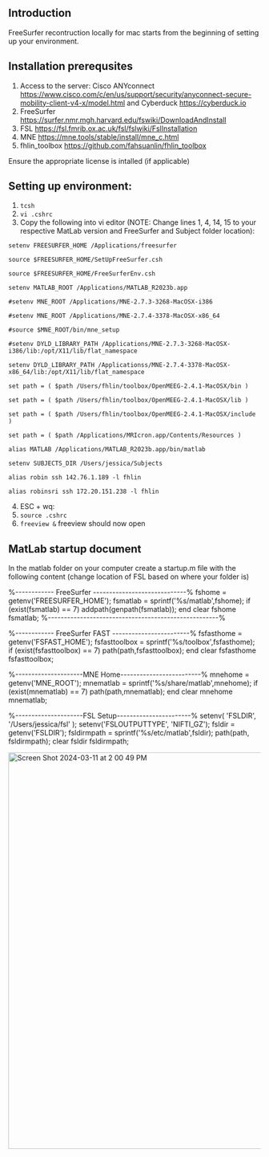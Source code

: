 ## Introduction
FreeSurfer recontruction locally for mac starts from the beginning of setting up your environment. 

## Installation prerequsites 
1. Access to the server: Cisco ANYconnect https://www.cisco.com/c/en/us/support/security/anyconnect-secure-mobility-client-v4-x/model.html and Cyberduck https://cyberduck.io
2. FreeSurfer https://surfer.nmr.mgh.harvard.edu/fswiki/DownloadAndInstall
3. FSL https://fsl.fmrib.ox.ac.uk/fsl/fslwiki/FslInstallation
4. MNE https://mne.tools/stable/install/mne_c.html
5. fhlin_toolbox https://github.com/fahsuanlin/fhlin_toolbox

Ensure the appropriate license is intalled (if applicable)

## Setting up environment: 

1. `tcsh`
2. `vi .cshrc`
3. Copy the following into vi editor (NOTE: Change lines 1, 4, 14, 15 to your respective MatLab version and FreeSurfer and Subject folder location):

`setenv FREESURFER_HOME /Applications/freesurfer`

`source $FREESURFER_HOME/SetUpFreeSurfer.csh`

`source $FREESURFER_HOME/FreeSurferEnv.csh`

`setenv MATLAB_ROOT /Applications/MATLAB_R2023b.app`

`#setenv MNE_ROOT /Applications/MNE-2.7.3-3268-MacOSX-i386`

`#setenv MNE_ROOT /Applications/MNE-2.7.4-3378-MacOSX-x86_64`

`#source $MNE_ROOT/bin/mne_setup`

`#setenv DYLD_LIBRARY_PATH /Applications/MNE-2.7.3-3268-MacOSX-i386/lib:/opt/X11/lib/flat_namespace`

`setenv DYLD_LIBRARY_PATH /Applicationss/MNE-2.7.4-3378-MacOSX-x86_64/lib:/opt/X11/lib/flat_namespace`

`set path = ( $path /Users/fhlin/toolbox/OpenMEEG-2.4.1-MacOSX/bin )`

`set path = ( $path /Users/fhlin/toolbox/OpenMEEG-2.4.1-MacOSX/lib )`

`set path = ( $path /Users/fhlin/toolbox/OpenMEEG-2.4.1-MacOSX/include )`

`set path = ( $path /Applications/MRIcron.app/Contents/Resources )`

`alias MATLAB /Applications/MATLAB_R2023b.app/bin/matlab`

`setenv SUBJECTS_DIR /Users/jessica/Subjects`

`alias robin ssh 142.76.1.189 -l fhlin`

`alias robinsri ssh 172.20.151.238 -l fhlin`

4. ESC + wq:
5. `source .cshrc`
6. `freeview &` freeview should now open

## MatLab startup document 
In the matlab folder on your computer create a startup.m file with the following content (change location of FSL based on where your folder is)

%------------ FreeSurfer -----------------------------%
fshome = getenv('FREESURFER_HOME');
fsmatlab = sprintf('%s/matlab',fshome);
if (exist(fsmatlab) == 7)
    addpath(genpath(fsmatlab));
end
clear fshome fsmatlab;
%-----------------------------------------------------%

%------------ FreeSurfer FAST ------------------------%
fsfasthome = getenv('FSFAST_HOME');
fsfasttoolbox = sprintf('%s/toolbox',fsfasthome);
if (exist(fsfasttoolbox) == 7)
    path(path,fsfasttoolbox);
end
clear fsfasthome fsfasttoolbox;

%---------------------MNE Home-------------------------%
mnehome = getenv('MNE_ROOT');
mnematlab = sprintf('%s/share/matlab',mnehome);
if (exist(mnematlab) == 7)
    path(path,mnematlab);
end
clear mnehome mnematlab;

%---------------------FSL Setup-----------------------%
setenv( 'FSLDIR', '/Users/jessica/fsl' );
setenv('FSLOUTPUTTYPE', 'NIFTI_GZ');
fsldir = getenv('FSLDIR');
fsldirmpath = sprintf('%s/etc/matlab',fsldir);
path(path, fsldirmpath);
clear fsldir fsldirmpath;

<img width="790" alt="Screen Shot 2024-03-11 at 2 00 49 PM" src="https://github.com/Lin-Brain-Lab/fMRI-Analysis-For-Mac/assets/157174338/79e4c8b6-5eb0-4d21-ad19-5f344125d9ff">
